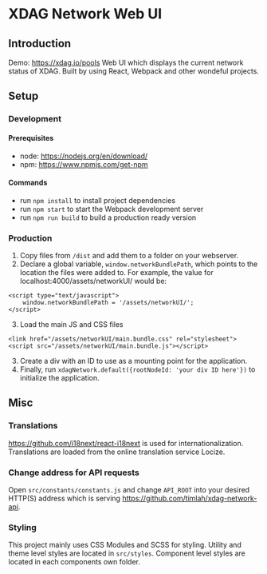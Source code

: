# XDAG Network Web UI

## Introduction

Demo: https://xdag.io/pools
Web UI which displays the current network status of XDAG. Built by using React, Webpack and other wondeful projects.

## Setup

### Development

#### Prerequisites

- node: https://nodejs.org/en/download/
- npm: https://www.npmjs.com/get-npm

#### Commands

- run `npm install` to install project dependencies
- run `npm start` to start the Webpack development server
- run `npm run build` to build a production ready version

### Production

1. Copy files from `/dist` and add them to a folder on your webserver.
2. Declare a global variable, `window.networkBundlePath`, which points to the location the files were added to. For example, the value for localhost:4000/assets/networkUI/ would be:

```
<script type="text/javascript">
    window.networkBundlePath = '/assets/networkUI/';
</script>
```

3. Load the main JS and CSS files

```
<link href="/assets/networkUI/main.bundle.css" rel="stylesheet">
<script src="/assets/networkUI/main.bundle.js"></script>
```

3. Create a div with an ID to use as a mounting point for the application.
4. Finally, run `xdagNetwork.default({rootNodeId: 'your div ID here'})` to initialize the application.

## Misc

### Translations

https://github.com/i18next/react-i18next is used for internationalization. Translations are loaded from the online translation service Locize.

### Change address for API requests

Open `src/constants/constants.js` and change `API_ROOT` into your desired HTTP(S) address which is serving https://github.com/timlah/xdag-network-api.

### Styling

This project mainly uses CSS Modules and SCSS for styling. Utility and theme level styles are located in `src/styles`. Component level styles are located in each components own folder.

